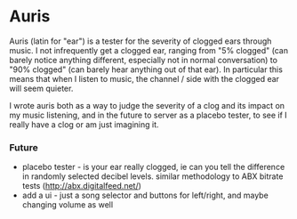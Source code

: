 # Auris

Auris (latin for "ear") is a tester for the severity of clogged ears through music. I not infrequently get a clogged ear, ranging from "5% clogged" (can barely notice anything different, especially not in normal conversation) to "90% clogged" (can barely hear anything out of that ear). In particular this means that when I listen to music, the channel / side with the clogged ear will seem quieter.

I wrote auris both as a way to judge the severity of a clog and its impact on my music listening, and in the future to server as a placebo tester, to see if I really have a clog or am just imagining it.

### Future

* placebo tester - is your ear really clogged, ie can you tell the difference in randomly selected decibel levels. similar methodology to ABX bitrate tests (<http://abx.digitalfeed.net/>)
* add a ui - just a song selector and buttons for left/right, and maybe changing volume as well
